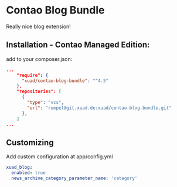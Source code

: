 # Contao Blog Bundle

Really nice blog extension!

## Installation - Contao Managed Edition:

add to your composer.json:

```json
...
    "require": {
      "xuad/contao-blog-bundle": "^4.5"
    },
    "repositories": [
      {
        "type": "vcs",
        "url": "rumpel@git.xuad.de:xuad/contao-blog-bundle.git"
      },
    ]
...
```

## Customizing
Add custom configuration at app/config.yml

```yaml
xuad_blog:
  enabled: true
  news_archive_category_parameter_name: 'category'
```